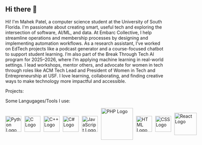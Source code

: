 ## Hi there 👋

Hi! I'm Mahek Patel, a computer science student at the University of South Florida. I'm passionate about creating smart, useful tech and exploring the intersection of software, AI/ML, and data. At Embarc Collective, I help streamline operations and membership processes by designing and implementing automation workflows. As a research assistant, I’ve worked on EdTech projects like a podcast generator and a course-focused chatbot to support student learning. I’m also part of the Break Through Tech AI program for 2025–2026, where I’m applying machine learning in real-world settings. I lead workshops, mentor others, and advocate for women in tech through roles like ACM Tech Lead and President of Women in Tech and Entrepreneurship at USF. I love learning, collaborating, and finding creative ways to make technology more impactful and accessible.


Projects:


Some Langugages/Tools I use:

<div style="display: flex; gap: 10px; align-items: center;">
  <a href="https://www.python.org/">
    <img src="https://upload.wikimedia.org/wikipedia/commons/thumb/0/0a/Python.svg/150px-Python.svg.png" alt="Python Logo" width="50">
  </a>
  <img src="https://upload.wikimedia.org/wikipedia/commons/thumb/1/18/C_Programming_Language.svg/1200px-C_Programming_Language.svg.png" alt="C Logo" width="50">
  <img src="https://upload.wikimedia.org/wikipedia/commons/thumb/1/18/ISO_C%2B%2B_Logo.svg/1200px-ISO_C%2B%2B_Logo.svg.png" alt="C++ Logo" width="50">
  <img src="https://upload.wikimedia.org/wikipedia/commons/thumb/d/d2/C_Sharp_Logo_2023.svg/165px-C_Sharp_Logo_2023.svg.png" alt="C# Logo" width="50">
  <img src="https://skillforge.com/wp-content/uploads/2020/10/javascript-266x300.png" alt="JavaScript Logo" width="50">
  <img src="https://upload.wikimedia.org/wikipedia/commons/thumb/2/27/PHP-logo.svg/1200px-PHP-logo.svg.png" alt="PHP Logo" width="100">
  <img src="https://upload.wikimedia.org/wikipedia/commons/thumb/6/61/HTML5_logo_and_wordmark.svg/1200px-HTML5_logo_and_wordmark.svg.png" alt="HTML Logo" width="50">
  <img src="https://upload.wikimedia.org/wikipedia/commons/thumb/d/d5/CSS3_logo_and_wordmark.svg/1200px-CSS3_logo_and_wordmark.svg.png" alt="CSS Logo" width="50">
  <img src="https://upload.wikimedia.org/wikipedia/commons/thumb/a/a7/React-icon.svg/640px-React-icon.svg.png" alt="React Logo" width="70">
</div>
<!--
**mahekp05/mahekp05** is a ✨ _special_ ✨ repository because its `README.md` (this file) appears on your GitHub profile.

Here are some ideas to get you started:

- 🔭 I’m currently working on ...
- 🌱 I’m currently learning ...
- 👯 I’m looking to collaborate on ...
- 🤔 I’m looking for help with ...
- 💬 Ask me about ...
- 📫 How to reach me: ...
- 😄 Pronouns: ...
- ⚡ Fun fact: ...
-->
